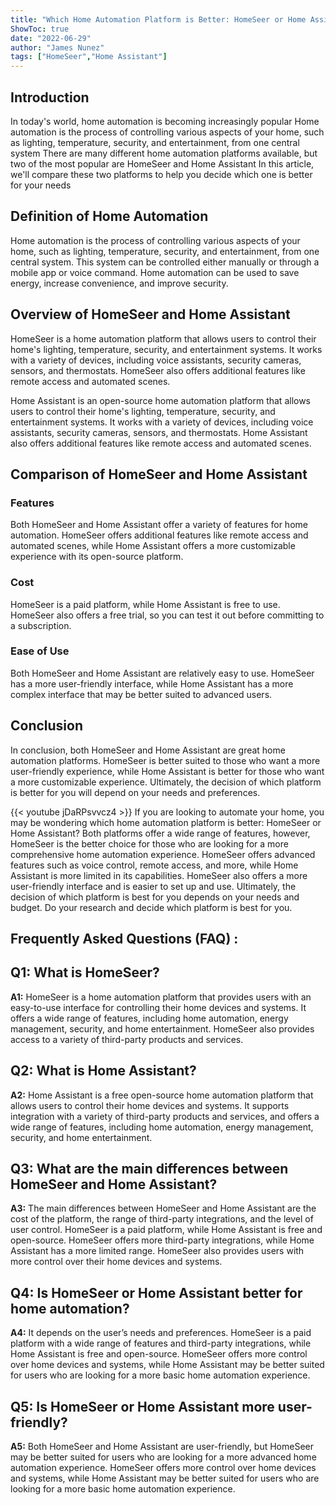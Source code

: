 ```yaml
---
title: "Which Home Automation Platform is Better: HomeSeer or Home Assistant? Find Out Now!"
ShowToc: true 
date: "2022-06-29"
author: "James Nunez" 
tags: ["HomeSeer","Home Assistant"]
---
```

## Introduction

In today's world, home automation is becoming increasingly popular Home automation is the process of controlling various aspects of your home, such as lighting, temperature, security, and entertainment, from one central system There are many different home automation platforms available, but two of the most popular are HomeSeer and Home Assistant In this article, we'll compare these two platforms to help you decide which one is better for your needs

## Definition of Home Automation

Home automation is the process of controlling various aspects of your home, such as lighting, temperature, security, and entertainment, from one central system. This system can be controlled either manually or through a mobile app or voice command. Home automation can be used to save energy, increase convenience, and improve security.

## Overview of HomeSeer and Home Assistant

HomeSeer is a home automation platform that allows users to control their home's lighting, temperature, security, and entertainment systems. It works with a variety of devices, including voice assistants, security cameras, sensors, and thermostats. HomeSeer also offers additional features like remote access and automated scenes.

Home Assistant is an open-source home automation platform that allows users to control their home's lighting, temperature, security, and entertainment systems. It works with a variety of devices, including voice assistants, security cameras, sensors, and thermostats. Home Assistant also offers additional features like remote access and automated scenes.

## Comparison of HomeSeer and Home Assistant

### Features

Both HomeSeer and Home Assistant offer a variety of features for home automation. HomeSeer offers additional features like remote access and automated scenes, while Home Assistant offers a more customizable experience with its open-source platform.

### Cost

HomeSeer is a paid platform, while Home Assistant is free to use. HomeSeer also offers a free trial, so you can test it out before committing to a subscription.

### Ease of Use

Both HomeSeer and Home Assistant are relatively easy to use. HomeSeer has a more user-friendly interface, while Home Assistant has a more complex interface that may be better suited to advanced users.

## Conclusion

In conclusion, both HomeSeer and Home Assistant are great home automation platforms. HomeSeer is better suited to those who want a more user-friendly experience, while Home Assistant is better for those who want a more customizable experience. Ultimately, the decision of which platform is better for you will depend on your needs and preferences.

{{< youtube jDaRPsvvcz4 >}} 
If you are looking to automate your home, you may be wondering which home automation platform is better: HomeSeer or Home Assistant? Both platforms offer a wide range of features, however, HomeSeer is the better choice for those who are looking for a more comprehensive home automation experience. HomeSeer offers advanced features such as voice control, remote access, and more, while Home Assistant is more limited in its capabilities. HomeSeer also offers a more user-friendly interface and is easier to set up and use. Ultimately, the decision of which platform is best for you depends on your needs and budget. Do your research and decide which platform is best for you.

## Frequently Asked Questions (FAQ) :
## Q1: What is HomeSeer?

**A1:** HomeSeer is a home automation platform that provides users with an easy-to-use interface for controlling their home devices and systems. It offers a wide range of features, including home automation, energy management, security, and home entertainment. HomeSeer also provides access to a variety of third-party products and services.

## Q2: What is Home Assistant?

**A2:** Home Assistant is a free open-source home automation platform that allows users to control their home devices and systems. It supports integration with a variety of third-party products and services, and offers a wide range of features, including home automation, energy management, security, and home entertainment.

## Q3: What are the main differences between HomeSeer and Home Assistant?

**A3:** The main differences between HomeSeer and Home Assistant are the cost of the platform, the range of third-party integrations, and the level of user control. HomeSeer is a paid platform, while Home Assistant is free and open-source. HomeSeer offers more third-party integrations, while Home Assistant has a more limited range. HomeSeer also provides users with more control over their home devices and systems.

## Q4: Is HomeSeer or Home Assistant better for home automation?

**A4:** It depends on the user’s needs and preferences. HomeSeer is a paid platform with a wide range of features and third-party integrations, while Home Assistant is free and open-source. HomeSeer offers more control over home devices and systems, while Home Assistant may be better suited for users who are looking for a more basic home automation experience.

## Q5: Is HomeSeer or Home Assistant more user-friendly?

**A5:** Both HomeSeer and Home Assistant are user-friendly, but HomeSeer may be better suited for users who are looking for a more advanced home automation experience. HomeSeer offers more control over home devices and systems, while Home Assistant may be better suited for users who are looking for a more basic home automation experience.



